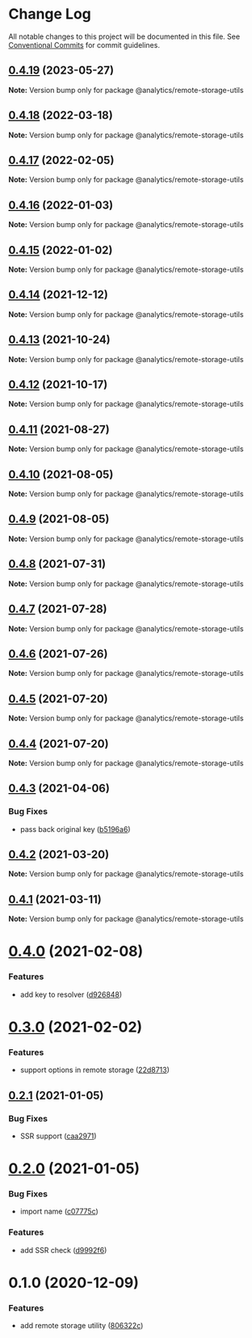 # Change Log

All notable changes to this project will be documented in this file.
See [Conventional Commits](https://conventionalcommits.org) for commit guidelines.

## [0.4.19](https://github.com/DavidWells/analytics/compare/@analytics/remote-storage-utils@0.4.18...@analytics/remote-storage-utils@0.4.19) (2023-05-27)

**Note:** Version bump only for package @analytics/remote-storage-utils





## [0.4.18](https://github.com/DavidWells/analytics/compare/@analytics/remote-storage-utils@0.4.17...@analytics/remote-storage-utils@0.4.18) (2022-03-18)

**Note:** Version bump only for package @analytics/remote-storage-utils





## [0.4.17](https://github.com/DavidWells/analytics/compare/@analytics/remote-storage-utils@0.4.16...@analytics/remote-storage-utils@0.4.17) (2022-02-05)

**Note:** Version bump only for package @analytics/remote-storage-utils





## [0.4.16](https://github.com/DavidWells/analytics/compare/@analytics/remote-storage-utils@0.4.15...@analytics/remote-storage-utils@0.4.16) (2022-01-03)

**Note:** Version bump only for package @analytics/remote-storage-utils





## [0.4.15](https://github.com/DavidWells/analytics/compare/@analytics/remote-storage-utils@0.4.14...@analytics/remote-storage-utils@0.4.15) (2022-01-02)

**Note:** Version bump only for package @analytics/remote-storage-utils





## [0.4.14](https://github.com/DavidWells/analytics/compare/@analytics/remote-storage-utils@0.4.13...@analytics/remote-storage-utils@0.4.14) (2021-12-12)

**Note:** Version bump only for package @analytics/remote-storage-utils





## [0.4.13](https://github.com/DavidWells/analytics/compare/@analytics/remote-storage-utils@0.4.12...@analytics/remote-storage-utils@0.4.13) (2021-10-24)

**Note:** Version bump only for package @analytics/remote-storage-utils





## [0.4.12](https://github.com/DavidWells/analytics/compare/@analytics/remote-storage-utils@0.4.11...@analytics/remote-storage-utils@0.4.12) (2021-10-17)

**Note:** Version bump only for package @analytics/remote-storage-utils





## [0.4.11](https://github.com/DavidWells/analytics/compare/@analytics/remote-storage-utils@0.4.10...@analytics/remote-storage-utils@0.4.11) (2021-08-27)

**Note:** Version bump only for package @analytics/remote-storage-utils





## [0.4.10](https://github.com/DavidWells/analytics/compare/@analytics/remote-storage-utils@0.4.9...@analytics/remote-storage-utils@0.4.10) (2021-08-05)

**Note:** Version bump only for package @analytics/remote-storage-utils





## [0.4.9](https://github.com/DavidWells/analytics/compare/@analytics/remote-storage-utils@0.4.8...@analytics/remote-storage-utils@0.4.9) (2021-08-05)

**Note:** Version bump only for package @analytics/remote-storage-utils





## [0.4.8](https://github.com/DavidWells/analytics/compare/@analytics/remote-storage-utils@0.4.7...@analytics/remote-storage-utils@0.4.8) (2021-07-31)

**Note:** Version bump only for package @analytics/remote-storage-utils





## [0.4.7](https://github.com/DavidWells/analytics/compare/@analytics/remote-storage-utils@0.4.6...@analytics/remote-storage-utils@0.4.7) (2021-07-28)

**Note:** Version bump only for package @analytics/remote-storage-utils





## [0.4.6](https://github.com/DavidWells/analytics/compare/@analytics/remote-storage-utils@0.4.5...@analytics/remote-storage-utils@0.4.6) (2021-07-26)

**Note:** Version bump only for package @analytics/remote-storage-utils





## [0.4.5](https://github.com/DavidWells/analytics/compare/@analytics/remote-storage-utils@0.4.4...@analytics/remote-storage-utils@0.4.5) (2021-07-20)

**Note:** Version bump only for package @analytics/remote-storage-utils





## [0.4.4](https://github.com/DavidWells/analytics/compare/@analytics/remote-storage-utils@0.4.3...@analytics/remote-storage-utils@0.4.4) (2021-07-20)

**Note:** Version bump only for package @analytics/remote-storage-utils





## [0.4.3](https://github.com/DavidWells/analytics/compare/@analytics/remote-storage-utils@0.4.2...@analytics/remote-storage-utils@0.4.3) (2021-04-06)


### Bug Fixes

* pass back original key ([b5196a6](https://github.com/DavidWells/analytics/commit/b5196a6))





## [0.4.2](https://github.com/DavidWells/analytics/compare/@analytics/remote-storage-utils@0.4.1...@analytics/remote-storage-utils@0.4.2) (2021-03-20)

**Note:** Version bump only for package @analytics/remote-storage-utils





## [0.4.1](https://github.com/DavidWells/analytics/compare/@analytics/remote-storage-utils@0.4.0...@analytics/remote-storage-utils@0.4.1) (2021-03-11)

**Note:** Version bump only for package @analytics/remote-storage-utils





# [0.4.0](https://github.com/DavidWells/analytics/compare/@analytics/remote-storage-utils@0.3.0...@analytics/remote-storage-utils@0.4.0) (2021-02-08)


### Features

* add key to resolver ([d926848](https://github.com/DavidWells/analytics/commit/d926848))





# [0.3.0](https://github.com/DavidWells/analytics/compare/@analytics/remote-storage-utils@0.2.1...@analytics/remote-storage-utils@0.3.0) (2021-02-02)


### Features

* support options in remote storage ([22d8713](https://github.com/DavidWells/analytics/commit/22d8713))





## [0.2.1](https://github.com/DavidWells/analytics/compare/@analytics/remote-storage-utils@0.2.0...@analytics/remote-storage-utils@0.2.1) (2021-01-05)


### Bug Fixes

* SSR support ([caa2971](https://github.com/DavidWells/analytics/commit/caa2971))





# [0.2.0](https://github.com/DavidWells/analytics/compare/@analytics/remote-storage-utils@0.1.0...@analytics/remote-storage-utils@0.2.0) (2021-01-05)


### Bug Fixes

* import name ([c07775c](https://github.com/DavidWells/analytics/commit/c07775c))


### Features

* add SSR check ([d9992f6](https://github.com/DavidWells/analytics/commit/d9992f6))





# 0.1.0 (2020-12-09)


### Features

* add remote storage utility ([806322c](https://github.com/DavidWells/analytics/commit/806322c))
